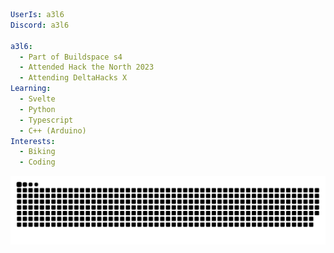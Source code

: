 ```yaml
UserIs: a3l6
Discord: a3l6

a3l6:
  - Part of Buildspace s4
  - Attended Hack the North 2023
  - Attending DeltaHacks X
Learning:
  - Svelte
  - Python
  - Typescript
  - C++ (Arduino)
Interests:
  - Biking
  - Coding
```


<picture>
  <source media="(prefers-color-scheme: dark)" srcset="https://raw.githubusercontent.com/platane/platane/output/github-contribution-grid-snake-dark.svg">
  <source media="(prefers-color-scheme: light)" srcset="https://raw.githubusercontent.com/platane/platane/output/github-contribution-grid-snake.svg">
  <img alt="github contribution grid snake animation" src="https://raw.githubusercontent.com/platane/platane/output/github-contribution-grid-snake.svg">
</picture>
